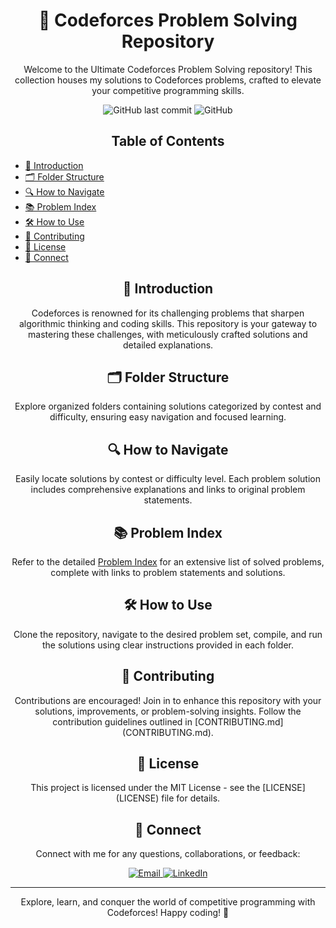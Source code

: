 <!-- Project Title -->
<h1 align="center">🚀 Codeforces Problem Solving Repository</h1>

<!-- Project Description -->
<p align="center">Welcome to the Ultimate Codeforces Problem Solving repository! This collection houses my solutions to Codeforces problems, crafted to elevate your competitive programming skills.</p>

<!-- Badges -->
<p align="center">
  <img alt="GitHub last commit" src="https://img.shields.io/github/last-commit/yourusername/Codeforces-Problem-Solving?style=flat-square">
  <img alt="GitHub" src="https://img.shields.io/github/license/yourusername/Codeforces-Problemm-Solving?style=flat-square">
</p>

<!-- Table of Contents -->
<h2 align="center">Table of Contents</h2>

- [🎯 Introduction](#introduction)
- [🗂️ Folder Structure](#folder-structure)
- [🔍 How to Navigate](#how-to-navigate)
- [📚 Problem Index](#problem-index)
- [🛠️ How to Use](#how-to-use)
- [🌟 Contributing](#contributing)
- [📜 License](#license)
- [🤝 Connect](#connect)

<!-- Introduction -->
<h2 align="center">🎯 Introduction</h2>

<p align="center">Codeforces is renowned for its challenging problems that sharpen algorithmic thinking and coding skills. This repository is your gateway to mastering these challenges, with meticulously crafted solutions and detailed explanations.</p>

<!-- Folder Structure -->
<h2 align="center">🗂️ Folder Structure</h2>

<p align="center">Explore organized folders containing solutions categorized by contest and difficulty, ensuring easy navigation and focused learning.</p>

<!-- How to Navigate -->
<h2 align="center">🔍 How to Navigate</h2>

<p align="center">Easily locate solutions by contest or difficulty level. Each problem solution includes comprehensive explanations and links to original problem statements.</p>

<!-- Problem Index -->
<h2 align="center">📚 Problem Index</h2>

<p align="center">Refer to the detailed <a href="Problem_Index.md">Problem Index</a> for an extensive list of solved problems, complete with links to problem statements and solutions.</p>

<!-- How to Use -->
<h2 align="center">🛠️ How to Use</h2>

<p align="center">Clone the repository, navigate to the desired problem set, compile, and run the solutions using clear instructions provided in each folder.</p>

<!-- Contributing -->
<h2 align="center">🌟 Contributing</h2>

<p align="center">Contributions are encouraged! Join in to enhance this repository with your solutions, improvements, or problem-solving insights. Follow the contribution guidelines outlined in [CONTRIBUTING.md](CONTRIBUTING.md).</p>

<!-- License -->
<h2 align="center">📜 License</h2>

<p align="center">This project is licensed under the MIT License - see the [LICENSE](LICENSE) file for details.</p>

<!-- Connect -->
<h2 align="center">🤝 Connect</h2>

<p align="center">Connect with me for any questions, collaborations, or feedback:</p>

<p align="center">
  <a href="kh.milu338@gmail.com">
    <img alt="Email" src="https://img.shields.io/badge/-Email-red?style=flat-square&logo=gmail">
  </a>
  <a href="https://www.linkedin.com/in/khaled-hasan-milu/">
    <img alt="LinkedIn" src="https://img.shields.io/badge/-LinkedIn-blue?style=flat-square&logo=linkedin&logoColor=white">
  </a>
</p>

---

<p align="center">Explore, learn, and conquer the world of competitive programming with Codeforces! Happy coding! 🌟</p>
